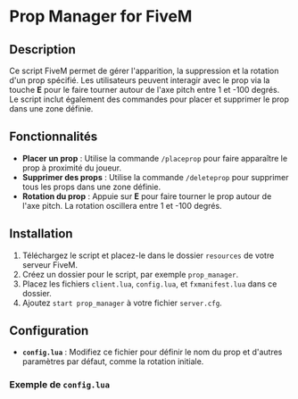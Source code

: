 # Prop Manager for FiveM

## Description
Ce script FiveM permet de gérer l'apparition, la suppression et la rotation d'un prop spécifié. Les utilisateurs peuvent interagir avec le prop via la touche **E** pour le faire tourner autour de l'axe pitch entre 1 et -100 degrés. Le script inclut également des commandes pour placer et supprimer le prop dans une zone définie.

## Fonctionnalités
- **Placer un prop** : Utilise la commande `/placeprop` pour faire apparaître le prop à proximité du joueur.
- **Supprimer des props** : Utilise la commande `/deleteprop` pour supprimer tous les props dans une zone définie.
- **Rotation du prop** : Appuie sur **E** pour faire tourner le prop autour de l'axe pitch. La rotation oscillera entre 1 et -100 degrés.
  
## Installation
1. Téléchargez le script et placez-le dans le dossier `resources` de votre serveur FiveM.
2. Créez un dossier pour le script, par exemple `prop_manager`.
3. Placez les fichiers `client.lua`, `config.lua`, et `fxmanifest.lua` dans ce dossier.
4. Ajoutez `start prop_manager` à votre fichier `server.cfg`.

## Configuration
- **`config.lua`** : Modifiez ce fichier pour définir le nom du prop et d'autres paramètres par défaut, comme la rotation initiale.

### Exemple de `config.lua`

